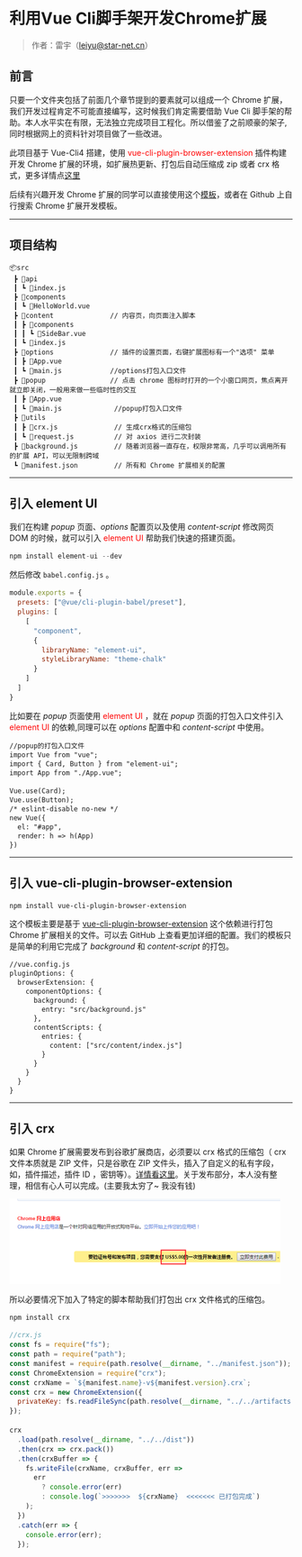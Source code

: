 # 利用Vue Cli脚手架开发Chrome扩展

>作者：雷宇（leiyu@star-net.cn）

## 前言

只要一个文件夹包括了前面几个章节提到的要素就可以组成一个 Chrome 扩展，我们开发过程肯定不可能直接编写，这时候我们肯定需要借助 Vue Cli 脚手架的帮助。本人水平实在有限，无法独立完成项目工程化。所以借鉴了之前顺豪的架子,同时根据网上的资料针对项目做了一些改进。

此项目基于 Vue-Cli4 搭建，使用 <font color=red>vue-cli-plugin-browser-extension</font> 插件构建开发 Chrome 扩展的环境，如扩展热更新、打包后自动压缩成 zip 或者 crx 格式，更多详情点[这里](https://github.com/adambullmer/vue-cli-plugin-browser-extension)

后续有兴趣开发 Chrome 扩展的同学可以直接使用这个[模板][1]，或者在 Github 上自行搜索 Chrome 扩展开发模板。

-------------------------
## 项目结构
```
📦src
 ┣ 📂api
 ┃ ┗ 📜index.js
 ┣ 📂components
 ┃ ┗ 📜HelloWorld.vue
 ┣ 📂content              // 内容页，向页面注入脚本
 ┃ ┣ 📂components
 ┃ ┃ ┗ 📜SideBar.vue
 ┃ ┗ 📜index.js
 ┣ 📂options              // 插件的设置页面，右键扩展图标有一个"选项" 菜单
 ┃ ┣ 📜App.vue
 ┃ ┗ 📜main.js            //options打包入口文件
 ┣ 📂popup                // 点击 chrome 图标时打开的一个小窗口网页，焦点离开就立即关闭，一般用来做一些临时性的交互
 ┃ ┣ 📜App.vue
 ┃ ┗ 📜main.js             //popup打包入口文件
 ┣ 📂utils
 ┃ ┣ 📜crx.js              // 生成crx格式的压缩包
 ┃ ┗ 📜request.js          // 对 axios 进行二次封装
 ┣ 📜background.js         // 随着浏览器一直存在，权限非常高，几乎可以调用所有的扩展 API，可以无限制跨域
 ┗ 📜manifest.json         // 所有和 Chrome 扩展相关的配置
```
----------------------
## 引入 element UI

我们在构建 *popup* 页面、*options* 配置页以及使用 *content-script* 修改网页 DOM 的时候，就可以引入 <font color=red>element UI</font> 帮助我们快速的搭建页面。

``` js
npm install element-ui --dev
```
然后修改 `babel.config.js` 。

```js
module.exports = {
  presets: ["@vue/cli-plugin-babel/preset"],
  plugins: [
    [
      "component",
      {
        libraryName: "element-ui",
        styleLibraryName: "theme-chalk"
      }
    ]
  ]
}
```
比如要在 *popup* 页面使用 <font color=red>element UI</font> ，就在 *popup* 页面的打包入口文件引入 <font color=red>element UI</font> 的依赖,同理可以在 *options* 配置中和 *content-script* 中使用。

``` JS
//popup的打包入口文件
import Vue from "vue";
import { Card, Button } from "element-ui";
import App from "./App.vue";

Vue.use(Card);
Vue.use(Button);
/* eslint-disable no-new */
new Vue({
  el: "#app",
  render: h => h(App)
})
```
-----------------------
## 引入 vue-cli-plugin-browser-extension

```JS
npm install vue-cli-plugin-browser-extension
```

这个模板主要是基于 [vue-cli-plugin-browser-extension][2] 这个依赖进行打包 Chrome 扩展相关的文件。可以去 GitHub 上查看更加详细的配置。我们的模板只是简单的利用它完成了 *background* 和 *content-script* 的打包。

```JS
//vue.config.js
pluginOptions: {
  browserExtension: {
    componentOptions: {
      background: {
        entry: "src/background.js"
      },
      contentScripts: {
        entries: {
          content: ["src/content/index.js"]
        }
      }
    }
  }
}
```
--------------------------
## 引入 crx

如果 Chrome 扩展需要发布到谷歌扩展商店，必须要以 crx 格式的压缩包（ crx 文件本质就是 ZIP 文件，只是谷歌在 ZIP 文件头，插入了自定义的私有字段，如，插件描述，插件 ID ，密钥等）。[详情看这里][3]。关于发布部分，本人没有整理，相信有心人可以完成。(主要我太穷了~ 我没有钱)

![](./image/8-1-扩展付费图.png)

所以必要情况下加入了特定的脚本帮助我们打包出 crx 文件格式的压缩包。

```js
npm install crx
```

```js
//crx.js
const fs = require("fs");
const path = require("path");
const manifest = require(path.resolve(__dirname, "../manifest.json"));
const ChromeExtension = require("crx");
const crxName = `${manifest.name}-v${manifest.version}.crx`;
const crx = new ChromeExtension({
  privateKey: fs.readFileSync(path.resolve(__dirname, "../../artifacts.pem"))
});

crx
  .load(path.resolve(__dirname, "../../dist"))
  .then(crx => crx.pack())
  .then(crxBuffer => {
    fs.writeFile(crxName, crxBuffer, err =>
      err
        ? console.error(err)
        : console.log(`>>>>>>>  ${crxName}  <<<<<<< 已打包完成`)
    );
  })
  .catch(err => {
    console.error(err);
  });

```



[1]:https://github.com/lemonly14/vue-extension-template
[2]:https://github.com/adambullmer/vue-cli-plugin-browser-extension
[3]:https://blog.csdn.net/wanwuguicang/article/details/79742017
